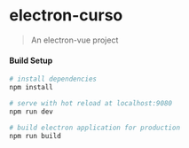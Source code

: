 # electron-curso

> An electron-vue project

#### Build Setup

``` bash
# install dependencies
npm install

# serve with hot reload at localhost:9080
npm run dev

# build electron application for production
npm run build